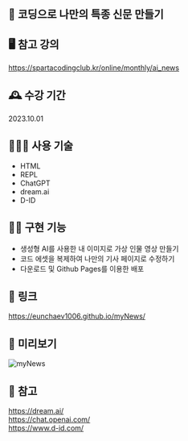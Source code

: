 ## 🔆 코딩으로 나만의 특종 신문 만들기

## 🖥️ 참고 강의
https://spartacodingclub.kr/online/monthly/ai_news

## 🕰️ 수강 기간
2023.10.01

## 👩🏻‍💻 사용 기술
* HTML
* REPL
* ChatGPT
* dream.ai
* D-ID

## 💪🏻 구현 기능
* 생성형 AI를 사용한 내 이미지로 가상 인물 영상 만들기
* 코드 에셋을 복제하여 나만의 기사 페이지로 수정하기
* 다운로드 및 Github Pages를 이용한 배포

## 🔗 링크
https://eunchaev1006.github.io/myNews/

## 👀 미리보기
![myNews](https://github.com/EUNCHAEv1006/myNews/assets/129070298/600f8b63-e431-4ad1-9394-3ac84f9c5e60)

## 🍅 참고
https://dream.ai/  
https://chat.openai.com/  
https://www.d-id.com/